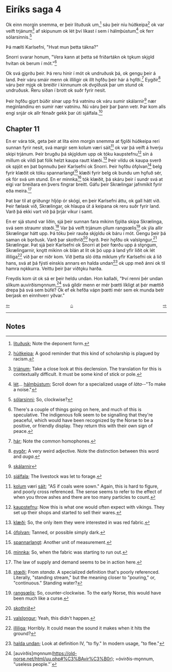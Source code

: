 # Eiríks saga 4

Ok einn morgin snemma, er þeir lituðusk um,[^1] sáu þeir níu húðkeipa[^2] ok var veift trjánum[^3] af skipunum ok lét því líkast í sem í hálmþústum[^4] ok ferr sólarsinnis.[^5]

Þá mælti Karlsefni, "Hvat mun þetta tákna?"

Snorri svarar honum, "Vera kann at þetta sé friðartákn ok tǫkum skjǫld hvítan ok berum í mót."[^6]

Ok svá gjǫrðu þeir. Þá reru hinir í mót ok undruðusk þá, ok gengu þeir á land. Þeir váru smáir menn ok illiligir ok illt hǫfðu þeir hár á hǫfði.[^7] Eygðir[^8] váru þeir mjǫk ok breiðir í kinnunum ok dvǫlðusk þar um stund ok undruðusk. Reru síðan í brott ok suðr fyrir nesit.

Þeir hǫfðu gjǫrt búðir sínar upp frá vatninu ok váru sumir skálarnir[^9] nær meginlandinu en sumir nær vatninu. Nú váru þeir þar þann vetr. Þar kom alls engi snjár ok allr fénaðr gekk þar úti sjálfala.[^10]

## Chapter 11

En er vára tók, geta þeir at líta einn morgin snemma at fjǫlði húðkeipa reri sunnan fyrir nesit, svá margir sem kolum væri sáit[^11] ok var þá veift á hverju skipi trjánum. Þeir brugðu þá skjǫldum upp ok tóku kaupstefnu[^12] sín á millum ok vildi þat fólk helzt kaupa rautt klæði.[^13] Þeir vildu ok kaupa sverð ok spjót en þat bǫnnuðu þeir Karlsefni ok Snorri. Þeir hǫfðu ófǫlvan[^14] belg fyrir klæðit ok tóku spannarlangt[^15] klæði fyrir belg ok bundu um hǫfuð sér, ok fór svá um stund. En er minnka[^16] tók klæðit, þá skáru þeir í sundr svá at eigi var breiðara en þvers fingrar breitt. Gáfu þeir Skrælingar jafnmikit fyrir eða meira.[^17]

Þat bar til at griðungr hljóp ór skógi, en þeir Karlsefni áttu, ok gall hátt við. Þeir fælask við, Skrælingar, ok hlaupa út á keipana ok reru suðr fyrir land. Varð þá ekki vart við þá þrjár vikur í samt.

En er sjá stund var liðin, sjá þeir sunnan fara mikinn fjǫlða  skipa Skrælinga, svá sem straumr stœði.[^18] Var þá veift trjánum ǫllum rangsœlis[^19] ok ýla allir Skrælingar hátt upp. Þá tóku þeir rauða skjǫldu ok báru í mót. Gengu þeir þá saman ok bǫrðusk. Varð þar skothríð[^20] hǫrð. Þeir hǫfðu ok valslǫngur,[^21] Skrælingar. Þat sjá þeir Karlsefni ok Snorri at þeir fœrðu upp á stǫngum, Skrælingarnir, knǫtt mikinn ok blán at lit ok þó upp á land yfir liðit ok lét illiliga[^22] við þar er niðr kom. Við þetta sló ótta miklum yfir Karlsefni ok á lið hans, svá at þá fýsti einskis annars en halda undan[^23] ok upp með ánni ok til hamra nǫkkurra. Veittu þeir þar viðtǫku harða.

Freydís kom út ok sá er þeir heldu undan. Hon kallaði, "Því renni þér undan slíkum auvirðismǫnnum,[^24] svá gildir menn er mér þœtti líkligt at þér mættið drepa þá svá sem búfé? Ok ef ek hefða vápn þœtti mér sem ek munda betr berjask en einnhverr yðvar."

<div style="float: left"><a href="http://rcblack.net/reader/eirik3">⇦</a></div>
<div style="float: right"><a href="http://rcblack.net/reader/eirik5">⇨</a></div>
<div style="margin: 0 auto; width: 100px;"><a href="http://rcblack.net/grammar/front">&#8962;</a></div>

***

## Notes

[^1]: [lituðusk](https://old-norse.net/html/l.php#litask); Note the deponent form.
[^2]: [húðkeipa](https://old-norse.net/html/h.php#h%C3%BA%C3%B0keipr); A good reminder that this kind of scholarship is plagued by racism.
[^3]: [trjánum](https://en.wiktionary.org/wiki/tr%C3%A9#Old_Norse); Take a close look at this declension. The translation for this is contextually difficult. It must be some kind of stick or pole.
[^4]: [lét](https://old-norse.net/html/l.php#l%C3%A1ta-A)... [hálmþústum](https://old-norse.net/html/h.php#h%C3%A1lm%C3%BE%C3%BAst); Scroll down for a specialized usage of _láta_--"To make a noise."
[^5]: [sólarsinni](https://old-norse.net/html/s.php#s%C3%B3larsinnis); So, clockwise?
[^6]: There's a couple of things going on here, and much of this is speculative. The indigenous folk seem to be signalling that they're peaceful, which would have been recognized by the Norse to be a positive, or friendly display. They return this with their own sign of peace.
[^7]: [hár](https://old-norse.net/html/h.php#h%C3%A1r5); Note the common homophones.
[^8]: [eygðr](https://old-norse.net/html/e.php#eygr); A very weird adjective. Note the distinction between this word and _auga_. 
[^9]: [skálarnir](https://old-norse.net/html/s.php#sk%C3%A1li)
[^10]: [sjálfala](https://old-norse.net/html/s.php#sj%C3%A1lfala); The livestock was let to forage.
[^11]: [kolum](https://old-norse.net/html/k.php#kol) væri [sáit](https://old-norse.net/html/s.php#s%C3%A12); "AS if coals were sown." Again, this is hard to figure, and poorly cross referenced. The sense seems to refer to the effect of when you throw ashes and there are too many particles to count.
[^12]: [kaupstefnu](https://old-norse.net/html/k.php#kaupstefna): Now this is what one would often expect with vikings. They set up their shops and started to sell their wares.
[^13]: [klæði](https://old-norse.net/html/k.php#kl%C3%A6%C3%B0i-I); So, the only item they were interested in was red fabric.
[^14]: [ófǫlvan](https://old-norse.net/html/oo.php#%C3%B3f%C3%B6lr); Tanned, or possible simply dark.
[^15]: [spannarlangt](https://old-norse.net/html/s.php#sp%C3%B6nn): Another unit of measurement.
[^16]: [minnka](https://old-norse.net/html/m.php#minnka); So, when the fabric was starting to run out.
[^17]: The law of supply and demand seems to be in action here.
[^18]: [stœði](https://old-norse.net/html/s.php#standa-A); From _standa_. A specialized definition that's poorly referenced. Literally, "standing stream," but the meaning closer to "pouring," or, "continuous." Standing water?
[^19]: [rangsœlis](https://old-norse.net/html/r.php#rangs%C3%A6lis); So, counter-clockwise. To the early Norse, this would have been much like a curse.
[^20]: [skothríð](https://old-norse.net/html/s.php#skothr%C3%AD%C3%B0)
[^21]: [valslǫngur](https://old-norse.net/html/v.php#valsl%C3%B6ngva); Yeah, this didn't happen.
[^22]: [illiliga](https://old-norse.net/html/ii.php#%C3%ADlliliga); Horribly. It could mean the sound it makes when it hits the ground?
[^23]: [halda undan](https://old-norse.net/html/h.php#halda); Look at definition IV, "to fly." In modern usage, "to flee."
[^24]: [auvirðis]mǫnnum(https://old-norse.net/html/uu.php#%C3%BAvir%C3%B0r); =óvirðis-mǫnnum, "useless people."`
